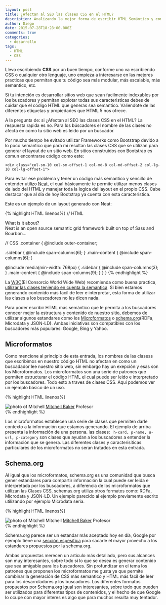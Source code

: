 ```yaml
---
layout: post
title: ¿Afectan al SEO las clases CSS en el HTML?
description: Analizando la mejor forma de escribir HTML Semántico y como CSS puede interferir en este proceso.
author: Diego
date: 2015-07-28T18:28:00.000Z
comments: true
categories:
  - desarrollo
tags:
  - HTML
  - CSS
---
```


Llevo escribiendo **CSS** por un buen tiempo, conforme uno va escribiendo CSS o cualquier otro lenguaje, uno empieza a interesarse en las mejores practicas que permitan que tu c&oacute;digo sea m&aacute;s modular, m&aacute;s escalable, m&aacute;s semantico, etc.

Si tu intenci&oacute;n es desarrollar sitios web que sean facilmente indexables por los buscadores y permitan explotar todas sus caracteristicas debes de cuidar que el c&oacute;digo HTML que generas sea semantico. Valiendote de las diferentes etiquetas y propiedades que HTML 5 nos ofrece.

A la pregunta de: si &iquest;Afectan al SEO las clases CSS en el HTML? La respuesta rapida es no. Para los b&uacute;scadores el nombre de las clases no afecta en como tu sitio web es leido por un buscador.

Por mucho tiempo he evitado utilizar Frameworks como Bootstrap devido a lo poco semantico que para mi resultan las clases CSS que se utilizan para generar el layout de un sitio web. En sitios construidos con Bootstrap es comun encontrarse c&oacute;digo como este:

```
<div class="col-sm-10 col-sm-offset-1 col-md-8 col-md-offset-2 col-lg-10 col-lg-offset-1">
```

Para evitar ese problema y tener un c&oacute;digo m&aacute;s semantico y sencillo de entender utilizo [Neat](http://neat.bourbon.io/), el cual b&aacute;sicamente te permite utilizar menos clases de lado del HTML y manejar toda la logica del layout en el propio CSS. Cabe destacar que al d&iacute;a de hoy Bootstrap ya cuenta con esta caracteristica.

Este es un ejemplo de un layout generado con Neat:

{% highlight HTML linenos%}
// HTML
<section class"container">
  <aside class="sidebar">What is it about?</aside>
  <article class="main-content">Neat is an open source semantic grid framework built on top of Sass and Bourbon…</article>
</section>

// CSS
.container {
  @include outer-container;

  .sidebar { @include span-columns(6); }
  .main-content { @include span-columns(6); }

  @include media(min-width: 768px) {
    .sidebar { @include span-columns(3); }
    .main-content { @include span-columns(9); }
  }
}
{% endhighlight %} 

La [W3C](http://www.w3c.es/)(El Consorcio World Wide Web) recomienda como buena practica, [utilizar las clases teniendo en cuenta la semantica](http://www.w3.org/QA/Tips/goodclassnames). Si bien estamos generando contenido m&aacute;s facil de leer e interpretar, esta forma de utilizar las clases a los buscadores no les dicen nada.

Para poder escribir HTML m&aacute;s sem&aacute;ntico que le permita a los buscadores conocer mejor la estructura y contenido de nuestro sitio, debemos de utilizar algunos estandares como los [Microformatos](http://microformats.org/) o [schema.org](http://schema.org/)(RDFa, Microdata y JSON-LD). Ambas iniciativas son compatibles con los buscadores m&aacute;s populares: Google, Bing y Yahoo.

## Microformatos

Como mencione al principio de esta entrada, los nombres de las clasess que escribimos en nuestro c&oacute;digo HTML no afectan en como un buscadador lee nuestro sitio web, sin embargo hay un exepci&oacute;n y esas son los Microformatos. Los microformatos son una serie de patrones que permiten estructurar el c&oacute;digo HTML el cual puede ser leido e interpretado por los buscadores. Todo esto a traves de clases CSS. Aqui podemos ver un ejemplo b&aacute;sico de un uso. 

{% highlight HTML linenos%}
<div class="h-card">
  <img class="u-photo" alt="photo of Mitchell"
       src="https://webfwd.org/content/about-experts/300.mitchellbaker/mentor_mbaker.jpg"/>
  <a class="p-name u-url"
     href="http://blog.lizardwrangler.com/" 
    >Mitchell Baker</a>
  <span class="p-category">Profesor</span>
</div>
{% endhighlight %} 

Los microformatos establecen una serie de clases que permiten darle contexto a la información que estamos generando. El ejemplo de arriba presenta la información de una persona. las clases: ``` h-card, p-name, u-url, p-category``` son clases que ayudan a los buscadores a entender la información que se genera. Las diferentes clases y caracterisiticas particulares de los microformatos no seran tratados en esta entrada.

## Schema.org
Al igual que los microformatos, schema.org es una comunidad que busca gener estandares para compartir información la cual puede ser leida e interpretada por los buscadores, a diferencia de los microformatos que utilizan las Clases CSS, schemas.org utiliza otros formatos como: RDFa, Microdata y JSON-LD. Un ejemplo parecido al ejemplo previamente escrito utilizando por ejemplo Microdata seria.

{% highlight HTML linenos%}
<div itemscope itemtype="http://schema.org/Person">
    <img src="https://webfwd.org/content/about-experts/300.mitchellbaker/mentor_mbaker.jpg" itemprop="image" alt="photo of Mitchell"/>
    <span itemprop="name">Mitchell</span>
    <a href="http://blog.lizardwrangler.com/" itemprop="url">Mitchell Baker</a>
    <span itemprop="jobTitle">Profesor</span>
</div>
{% endhighlight %}

Schema.org parece ser un estandar más aceptado hoy en día, Google por ejemplo tiene una [sección espesifica](https://developers.google.com/structured-data/) para sacarle el mayor provecho a los estandares propuestos por la schema.org. 

Ambas propuestas merecen un articulo más detallado, pero sus alcances son muy interesantes, sobre todo si lo que se desea es generar contenido que sea amigable para los buscadores. Sin profundizar en el tema los patrones que proponen los microformatos me gusta ya que permite combinar la generación de CSS más semantico y HTML más facil de leer para los desarroladores y los buscadores. Los diferentes formatos propuestos por Schema.org igual son interesantes, sobre todo que pueden ser utilizados para diferentes tipos de contenidos, y el hecho de que Google lo ocupe con mayor interes es algo que para muchos resulta muy tentador. 



